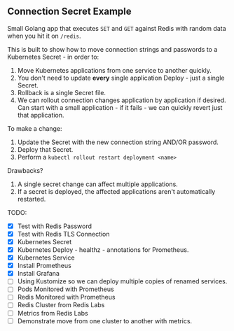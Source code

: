 ## Connection Secret Example

Small Golang app that executes `SET` and `GET` against Redis with random data when you hit it on `/redis`.

This is built to show how to move connection strings and passwords to a Kubernetes Secret - in order to:

1. Move Kubernetes applications from one service to another quickly.
2. You don't need to update **every** single application Deploy - just a single Secret.
3. Rollback is a single Secret file.
4. We can rollout connection changes application by application if desired. Can start with a small application - if it fails - we can quickly revert just that application.

To make a change:

1. Update the Secret with the new connection string AND/OR password.
2. Deploy that Secret.
3. Perform a `kubectl rollout restart deployment <name>`

Drawbacks?

1. A single secret change can affect multiple applications.
2. If a secret is deployed, the affected applications aren't automatically restarted.

TODO:

- [x] Test with Redis Password
- [x] Test with Redis TLS Connection
- [x] Kubernetes Secret
- [x] Kubernetes Deploy - healthz - annotations for Prometheus.
- [x] Kubernetes Service
- [x] Install Prometheus
- [x] Install Grafana
- [ ] Using Kustomize so we can deploy multiple copies of renamed services.
- [ ] Pods Monitored with Prometheus
- [ ] Redis Monitored with Prometheus
- [ ] Redis Cluster from Redis Labs
- [ ] Metrics from Redis Labs
- [ ] Demonstrate move from one cluster to another with metrics.
